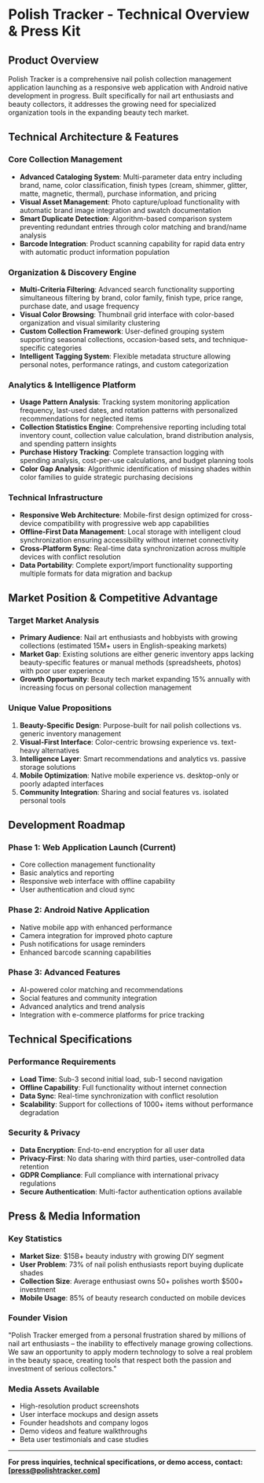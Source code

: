 # Polish Tracker - Technical Overview & Press Kit

## Product Overview
Polish Tracker is a comprehensive nail polish collection management application launching as a responsive web application with Android native development in progress. Built specifically for nail art enthusiasts and beauty collectors, it addresses the growing need for specialized organization tools in the expanding beauty tech market.

## Technical Architecture & Features

### Core Collection Management
- **Advanced Cataloging System**: Multi-parameter data entry including brand, name, color classification, finish types (cream, shimmer, glitter, matte, magnetic, thermal), purchase information, and pricing
- **Visual Asset Management**: Photo capture/upload functionality with automatic brand image integration and swatch documentation
- **Smart Duplicate Detection**: Algorithm-based comparison system preventing redundant entries through color matching and brand/name analysis
- **Barcode Integration**: Product scanning capability for rapid data entry with automatic product information population

### Organization & Discovery Engine
- **Multi-Criteria Filtering**: Advanced search functionality supporting simultaneous filtering by brand, color family, finish type, price range, purchase date, and usage frequency
- **Visual Color Browsing**: Thumbnail grid interface with color-based organization and visual similarity clustering
- **Custom Collection Framework**: User-defined grouping system supporting seasonal collections, occasion-based sets, and technique-specific categories
- **Intelligent Tagging System**: Flexible metadata structure allowing personal notes, performance ratings, and custom categorization

### Analytics & Intelligence Platform
- **Usage Pattern Analysis**: Tracking system monitoring application frequency, last-used dates, and rotation patterns with personalized recommendations for neglected items
- **Collection Statistics Engine**: Comprehensive reporting including total inventory count, collection value calculation, brand distribution analysis, and spending pattern insights
- **Purchase History Tracking**: Complete transaction logging with spending analysis, cost-per-use calculations, and budget planning tools
- **Color Gap Analysis**: Algorithmic identification of missing shades within color families to guide strategic purchasing decisions

### Technical Infrastructure
- **Responsive Web Architecture**: Mobile-first design optimized for cross-device compatibility with progressive web app capabilities
- **Offline-First Data Management**: Local storage with intelligent cloud synchronization ensuring accessibility without internet connectivity
- **Cross-Platform Sync**: Real-time data synchronization across multiple devices with conflict resolution
- **Data Portability**: Complete export/import functionality supporting multiple formats for data migration and backup

## Market Position & Competitive Advantage

### Target Market Analysis
- **Primary Audience**: Nail art enthusiasts and hobbyists with growing collections (estimated 15M+ users in English-speaking markets)
- **Market Gap**: Existing solutions are either generic inventory apps lacking beauty-specific features or manual methods (spreadsheets, photos) with poor user experience
- **Growth Opportunity**: Beauty tech market expanding 15% annually with increasing focus on personal collection management

### Unique Value Propositions
1. **Beauty-Specific Design**: Purpose-built for nail polish collections vs. generic inventory management
2. **Visual-First Interface**: Color-centric browsing experience vs. text-heavy alternatives  
3. **Intelligence Layer**: Smart recommendations and analytics vs. passive storage solutions
4. **Mobile Optimization**: Native mobile experience vs. desktop-only or poorly adapted interfaces
5. **Community Integration**: Sharing and social features vs. isolated personal tools

## Development Roadmap

### Phase 1: Web Application Launch (Current)
- Core collection management functionality
- Basic analytics and reporting
- Responsive web interface with offline capability
- User authentication and cloud sync

### Phase 2: Android Native Application
- Native mobile app with enhanced performance
- Camera integration for improved photo capture
- Push notifications for usage reminders
- Enhanced barcode scanning capabilities

### Phase 3: Advanced Features
- AI-powered color matching and recommendations
- Social features and community integration
- Advanced analytics and trend analysis
- Integration with e-commerce platforms for price tracking

## Technical Specifications

### Performance Requirements
- **Load Time**: Sub-3 second initial load, sub-1 second navigation
- **Offline Capability**: Full functionality without internet connection
- **Data Sync**: Real-time synchronization with conflict resolution
- **Scalability**: Support for collections of 1000+ items without performance degradation

### Security & Privacy
- **Data Encryption**: End-to-end encryption for all user data
- **Privacy-First**: No data sharing with third parties, user-controlled data retention
- **GDPR Compliance**: Full compliance with international privacy regulations
- **Secure Authentication**: Multi-factor authentication options available

## Press & Media Information

### Key Statistics
- **Market Size**: $15B+ beauty industry with growing DIY segment
- **User Problem**: 73% of nail polish enthusiasts report buying duplicate shades
- **Collection Size**: Average enthusiast owns 50+ polishes worth $500+ investment
- **Mobile Usage**: 85% of beauty research conducted on mobile devices

### Founder Vision
"Polish Tracker emerged from a personal frustration shared by millions of nail art enthusiasts – the inability to effectively manage growing collections. We saw an opportunity to apply modern technology to solve a real problem in the beauty space, creating tools that respect both the passion and investment of serious collectors."

### Media Assets Available
- High-resolution product screenshots
- User interface mockups and design assets
- Founder headshots and company logos
- Demo videos and feature walkthroughs
- Beta user testimonials and case studies

---

**For press inquiries, technical specifications, or demo access, contact: [press@polishtracker.com]**